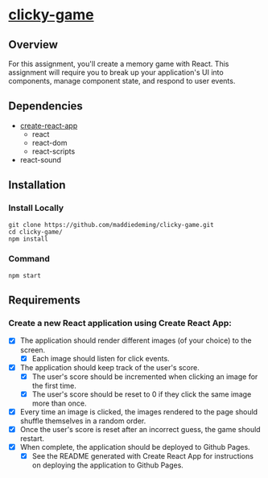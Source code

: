 # [clicky-game](https://maddiedeming.github.io/clicky-game/)
## Overview
For this assignment, you'll create a memory game with React. This assignment will require you to break up your application's UI into components, manage component state, and respond to user events.
## Dependencies
* [create-react-app](https://github.com/facebook/create-react-app)
  * react
  * react-dom
  * react-scripts
* react-sound
## Installation
### Install Locally
```
git clone https://github.com/maddiedeming/clicky-game.git
cd clicky-game/
npm install
```
### Command
`npm start`
## Requirements
### Create a new React application using Create React App:
- [x] The application should render different images (of your choice) to the screen.
  - [x] Each image should listen for click events.
- [x] The application should keep track of the user's score. 
  - [x] The user's score should be incremented when clicking an image for the first time. 
  - [x] The user's score should be reset to 0 if they click the same image more than once.
- [x] Every time an image is clicked, the images rendered to the page should shuffle themselves in a random order.
- [x] Once the user's score is reset after an incorrect guess, the game should restart.
- [x] When complete, the application should be deployed to Github Pages. 
  - [x] See the README generated with Create React App for instructions on deploying the application to Github Pages.
